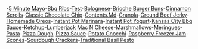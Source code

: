 -[5 Minute Mayo](/recipes/5-minute-mayo)-[Bbq Ribs](/recipes/BBQ-ribs.html)-[Test](/recipes/TEST.html)-[Bolognese](/recipes/bolognese.html)-[Brioche Burger Buns](/recipes/brioche-burger-buns.html)-[Cinnamon Scrolls](/recipes/cinnamon-scrolls.html)-[Classic Chocolate Chip](/recipes/classic-chocolate-chip.html)-[Contents.Md](/recipes/contents.md)-[Granola](/recipes/granola.html)-[Ground Beef Jerky](/recipes/ground-beef-jerky.html)-[Homemade Oreos](/recipes/homemade-oreos.html)-[Instant Pot Marinara](/recipes/instant-pot-marinara.html)-[Instant Pot Yogurt](/recipes/instant-pot-yogurt.html)-[Kansas City Bbq Sauce](/recipes/kansas-city-bbq-sauce.html)-[Ketchup](/recipes/ketchup.html)-[Lumberjack Mac N Cheese](/recipes/lumberjack-mac-n-cheese.html)-[Marshmallows](/recipes/marshmallows.html)-[Meringues](/recipes/meringues.html)-[Pasta](/recipes/pasta.html)-[Pizza Dough](/recipes/pizza-dough.html)-[Pizza Sauce](/recipes/pizza-sauce.html)-[Potato Gnocchi](/recipes/potato-gnocchi.html)-[Raspberry Freezer Jam](/recipes/raspberry-freezer-jam.html)-[Scones](/recipes/scones.html)-[Sourdough Crackers](/recipes/sourdough-crackers.html)-[Traditional Basil Pesto](/recipes/traditional-basil-pesto.html)
